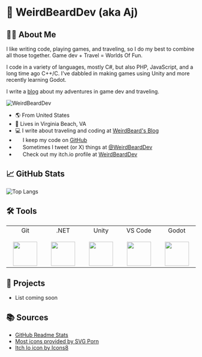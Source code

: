 # 👋 WeirdBeardDev (aka Aj)

## 🧍‍♂️ About Me
I like writing code, playing games, and traveling, so I do my best to combine all those together. Game dev + Travel = Worlds Of Fun.

I code in a variety of languages, mostly C#, but also PHP, JavaScript, and a long time ago C++/C. I've dabbled in making games using Unity and more recently learning Godot.

I write a [blog](https://weirdbearddev.com) about my adventures in game dev and traveling.

![WeirdBeardDev](https://dl.dropbox.com/s/5cuwwjrazz0vtw2/WeirdBeardDev-Purple2%20%28128%29.png?dl=0)

- 🌎 From United States
- 📌 Lives in Virginia Beach, VA
- 💻 I write about traveling and coding at [WeirdBeard's Blog](https://weirdbearddev.com)
- <img height="16px" src="https://cdn.svgporn.com/logos/github-icon.svg"> I keep my code on [GitHub](https://github.com/WeirdBeardDev)
- <img height="16px" src="https://cdn.svgporn.com/logos/twitter.svg"> Sometimes I tweet (or X) things at [@WeirdBeardDev](https://twitter.com/weirdbearddev)
- <img height="16px" src="https://dl.dropbox.com/s/0j4lyknf0gmjc8s/app-icon.png?dl=0"/> Check out my itch.io profile at [WeirdBeardDev](https://weirdbearddev.itch.io/)

## 📈 GitHub Stats

<!-- ![github stats](https://github-readme-stats.vercel.app/api?username=weirdbearddev&count_private=true&theme=tokyonight&show_icons=true&include_all_commits=true) -->

![Top Langs](https://github-readme-stats.vercel.app/api/top-langs/?username=weirdbearddev&theme=tokyonight)


## 🛠️ Tools

<table>
    <tbody>
        <tr valign="top">
            <td width="100px" align="center">
                <span>Git</span><br /><br />
                <img height="64px" src="https://cdn.svgporn.com/logos/git-icon.svg">
            </td>
            <td width="100px" align="center">
                <span>.NET</span><br/><br/>
                <img height="64px" src="https://cdn.svgporn.com/logos/dotnet.svg">
            </td>
            <td width="100px" align="center">
                <span>Unity</span><br/><br/>
                <img height="64px" src="https://cdn.svgporn.com/logos/unity.svg">
            </td>
            <td width="100px" align="center">
                <span>VS Code</span><br/><br/>
                <img height="64px" src="https://cdn.svgporn.com/logos/visual-studio-code.svg">
            </td>
            <td width="100px" align="center">
                <span>Godot</span><br/><br/>
                <img height="64px" src="https://cdn.svgporn.com/logos/godot-icon.svg">
            </td>
        </tr>
    </tbody>
</table>

## 🚧 Projects

- List coming soon 

## 📚 Sources

- <a href="https://github.com/anuraghazra/github-readme-stats">GitHub Readme Stats</a>
- <a href="https://svgporn.com/">Most icons provided by SVG Porn</a>
- <a href="https://icons8.com/icon/zfuVDK4SdKFq/itch-io">Itch Io icon by Icons8</a>


<!--
NOTE: I can highlight specific repos using the example set below, from https://github.com/webbertakken/webbertakken/blob/main/README.md.


### GameCI

Together with [GabLeRoux](https://github.com/GabLeRoux) I have layed the foundations for GameCI.

GameCI is an open-source community that offers an easy-to-use solution for developers to build, test and deploy their Unity projects.

[![Unity Actions](https://github-readme-stats.vercel.app/api/pin/?username=game-ci&repo=unity-actions&theme=radical&show_icons=true)](https://github.com/game-ci/unity-actions)
[![Unity Builder](https://github-readme-stats.vercel.app/api/pin/?username=game-ci&repo=unity-builder&theme=radical&show_icons=true)](https://github.com/game-ci/unity-builder)
[![Unity CI Images](https://github-readme-stats.vercel.app/api/pin/?username=game-ci&repo=docker&theme=radical&show_icons=true)](https://github.com/game-ci/docker)
[![Documentation](https://github-readme-stats.vercel.app/api/pin/?username=game-ci&repo=documentation&theme=radical&show_icons=true)](https://github.com/game-ci/documentation)

Feel free to join the GameCI community on [discord](http://game.ci/discord)!
-->
